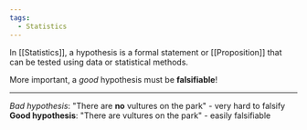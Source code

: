 ```yaml
---
tags:
  - Statistics
---
```

In [[Statistics]], a hypothesis is a formal statement or [[Proposition]] that can be tested using data or statistical methods. 

More important, a *good* hypothesis must be **falsifiable**!

---
*Bad hypothesis*: "There are **no** vultures on the park" - very hard to falsify
**Good hypothesis**: "There are vultures on the park" - easily falsifiable